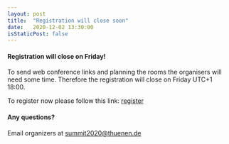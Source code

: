 ```yaml
---
layout: post
title:  "Registration will close soon"
date:   2020-12-02 13:30:00
isStaticPost: false
---
```

#### Registration will close on Friday!

To send web conference links and planning the rooms the organisers will need some time.
Therefore the registration will close on Friday UTC+1 18:00.

To register now please follow this link: [register](/register/)

#### Any questions?
Email organizers at [summit2020@thuenen.de](mailto:summit2020@thuenen.de)

